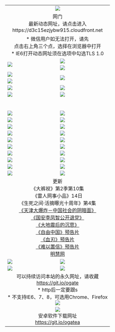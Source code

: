 ﻿<table>
  <tr></tr>
  <tr><td colspan=2 align=center><img src="https://cloud.githubusercontent.com/assets/11880933/13434984/f430fae2-e012-11e5-814f-c2df1e82b247.jpg" /></td></tr>
  <tr><td colspan=2 align=center>网门<br>最新动态网址，请点击进入
<br>https://d3c15ezjybw915.cloudfront.net
    </td>
  </tr>
  <tr>
    <td colspan=2 align=center>* 微信用户如无法打开，请先<br>点击右上角三个点，选择在浏览器中打开
    <br>* IE6打开动态网址须在选项中勾选TLS 1.0</td>
  </tr>
  <tr>
    <td rowspan=2><a href="https://d3c15ezjybw915.cloudfront.net/ogUP.aspx?name=11DKC.mp4&list=11DKC" target="_blank"><img src="https://d3c15ezjybw915.cloudfront.net/Up/11DKC1.jpg" /></a></td> 
    <td><div><a href="https://d3c15ezjybw915.cloudfront.net/ogUP.aspx?name=LRWS.mp4&list=LRWS" target="_blank"><img src="https://d3c15ezjybw915.cloudfront.net/Up/LRWS.jpg" /></a></td>
   </tr>
  <tr>
    <td><a href="https://d3c15ezjybw915.cloudfront.net/ogNiceVedio.aspx" target="_blank"><img src="https://d3c15ezjybw915.cloudfront.net/Up/11TGKDY.jpg" /></a></td>
  </tr>
  <tr>
    <td><a href="https://d3c15ezjybw915.cloudfront.net/ogUP.aspx?name=JQR.mp4&count=2" target="_blank"><img src="https://d3c15ezjybw915.cloudfront.net/Up/JQR.jpg" /></a></td>   
    <td rowspan=2><a href="https://d3c15ezjybw915.cloudfront.net/ogUP.aspx?name=JP.mp4&count=9" target="_blank"><img src="https://d3c15ezjybw915.cloudfront.net/Up/JP.jpg" /></td>
  </tr>
  <tr>
    <td><a href="https://d3c15ezjybw915.cloudfront.net/ogUP.aspx?name=WH.mp4" target="_blank"><img src="https://d3c15ezjybw915.cloudfront.net/Up/WH.jpg" /></a></td>
  </tr>
  <tr>
    <td><a href="https://d3c15ezjybw915.cloudfront.net/ogUP.aspx?name=SSZJ.mp4&list=SSZJ" target="_blank"><img src="https://d3c15ezjybw915.cloudfront.net/Up/SSZJ.jpg" /></a></td>
    <td><a href="https://d3c15ezjybw915.cloudfront.net/ogUP.aspx?name=1XQK.mp4&count=13" target="_blank"><img src="https://d3c15ezjybw915.cloudfront.net/Up/1XQK.jpg" /></a</td>
  </tr>
  <tr>
    <td><a href="https://d3c15ezjybw915.cloudfront.net/ogUP.aspx?name=ZY.mp4&count=2015:16" target="_blank"><img src="https://d3c15ezjybw915.cloudfront.net/Up/ZY.jpg" /></a</td>
    <td><a href="https://d3c15ezjybw915.cloudfront.net/ogUP.aspx?name=XTFY.mp4&count=B:2,A:24" target="_blank"><img src="https://d3c15ezjybw915.cloudfront.net/Up/XTFY.jpg" /></a></td>
  </tr>
  <!--tr>
    <td><a href="https://d3c15ezjybw915.cloudfront.net/ogUP.aspx?name=1LYF.mp4&count=2" target="_blank"><img src="https://cloud.githubusercontent.com/assets/11880933/13720279/6f16eb48-e83f-11e5-9556-90e9d1e24d09.jpg" /></a></td>
    <td><a href="https://d3c15ezjybw915.cloudfront.net/ogUP.aspx?name=1ZGC.mp4&count=6" target="_blank"><img src="https://cloud.githubusercontent.com/assets/11880933/13720281/7e0c9044-e83f-11e5-915d-d63d593fef21.jpg" /></a></td>
  </tr>
  <tr>
    <td><a href="https://d3c15ezjybw915.cloudfront.net/ogUP.aspx?name=1ZKM.mp4&count=3&current=3" target="_blank"><img src="https://cloud.githubusercontent.com/assets/11880933/13720283/858f1954-e83f-11e5-800b-94708d4ce09e.jpg" /></a></td>  
    <td><a href="https://d3c15ezjybw915.cloudfront.net/ogUP.aspx?name=1WWY.mp4&count=6&current=6" target="_blank"><img src="https://cloud.githubusercontent.com/assets/11880933/13720286/8fb0ffa6-e83f-11e5-8873-bfd1abd9ad97.jpg" /></a></td>
  </tr>
  <tr>
    <td><a href="https://d3c15ezjybw915.cloudfront.net/ogUP.aspx?name=10JGY.mp4&count=3" target="_blank"><img src="https://cloud.githubusercontent.com/assets/11880933/13720287/99e41986-e83f-11e5-9be2-70cc7ff44cf6.jpg" /></a></td>
    <td><a href="https://d3c15ezjybw915.cloudfront.net/ogUP.aspx?name=10CYS.mp4&count=2" target="_blank"><img src="https://cloud.githubusercontent.com/assets/11880933/13720292/a531a128-e83f-11e5-88ec-42f8d394e971.jpg" /></a></td>
  </tr-->
  <tr height="40">
  </tr>
  <tr>
    <td><a href="https://d3c15ezjybw915.cloudfront.net/ogUP.aspx?name=4SQQ.mp4&list=4SQQ" target="_blank"><img src="https://d3c15ezjybw915.cloudfront.net/Up/4SQQ0.jpg"/></a></td>
    <td><a href="https://d3c15ezjybw915.cloudfront.net/ogUP.aspx?name=4SHQ.mp4&list=4SHQ" target="_blank"><img src="https://d3c15ezjybw915.cloudfront.net/Up/4SHQ0.jpg"/></a></td>
  </tr>
  <tr>
    <td><a href="https://d3c15ezjybw915.cloudfront.net/ogUP.aspx?name=4SZG.mp4&list=4SZG" target="_blank"><img src="https://d3c15ezjybw915.cloudfront.net/Up/4SZG0.jpg"/></a></td>
    <td><a href="https://d3c15ezjybw915.cloudfront.net/ogUP.aspx?name=4SDJ.mp4&list=4SDJ" target="_blank"><img src="https://d3c15ezjybw915.cloudfront.net/Up/4SDJ0.jpg"/></a></td>
  </tr>
  <tr>
    <td><a href="https://d3c15ezjybw915.cloudfront.net/ogUP.aspx?name=4SGX.mp4&list=4SGX" target="_blank"><img src="https://d3c15ezjybw915.cloudfront.net/Up/4SGX0.jpg"/></a></td>
    <td><a href="https://d3c15ezjybw915.cloudfront.net/ogUP.aspx?name=4SHD.mp4&list=4SHD" target="_blank"><img src="https://d3c15ezjybw915.cloudfront.net/Up/4SHD0.jpg"/></a></td>
  </tr>
  <tr>
    <td><a href="https://d3c15ezjybw915.cloudfront.net/ogUP.aspx?name=4CTX.mp4&list=4CTX" target="_blank"><img src="https://d3c15ezjybw915.cloudfront.net/Up/4CTX0.jpg"/></a></td>
    <td><a href="https://d3c15ezjybw915.cloudfront.net/ogUP.aspx?name=4CWZ.mp4&list=4CWZ" target="_blank"><img src="https://d3c15ezjybw915.cloudfront.net/Up/4CWZ0.jpg"/></a></td>
  </tr>
  <tr>
    <td><a href="https://d3c15ezjybw915.cloudfront.net/onUP.aspx?name=https://d1qhweuvr3wm0g.cloudfront.net/" target="_blank"><img src="https://d3c15ezjybw915.cloudfront.net/Up/0DTW.jpg"/></a></td>
    <td><a href="https://d3c15ezjybw915.cloudfront.net/onUP.aspx?name=https://d240ns8up8earz.cloudfront.net/acenter/" target="_blank"><img src="https://d3c15ezjybw915.cloudfront.net/Up/0TDW.jpg" /></a></td>
  </tr>
  <tr>
    <td><a href="https://d3c15ezjybw915.cloudfront.net/onUP.aspx?name=https://d4508d6vomz2p.cloudfront.net/gb/nsc413.htm" target="_blank"><img src="https://d3c15ezjybw915.cloudfront.net/Up/0DJY.jpg" /></a></td>
    <td><a href="https://d3c15ezjybw915.cloudfront.net/onUP.aspx?name=https://d3bxwq7vzudb5l.cloudfront.net/xtr/gb/prog204.html" target="_blank"><img src="https://d3c15ezjybw915.cloudfront.net/Up/0XTR.jpg" /></a></td>
  </tr>
  <tr>
    <td><a href="https://d3c15ezjybw915.cloudfront.net/onUP.aspx?name=https://d3aj00iefsmfgc.cloudfront.net/" target="_blank"><img src="https://d3c15ezjybw915.cloudfront.net/Up/0MHW.jpg" /></a></td>
    <td><a href="https://d3c15ezjybw915.cloudfront.net/onUP.aspx?name=https://d1sbg9daat0zu5.cloudfront.net/" target="_blank"><img src="https://d3c15ezjybw915.cloudfront.net/Up/0ZJW.jpg" /></a></td>
  </tr>
  <tr>
    <td><a href="https://d3c15ezjybw915.cloudfront.net/ogUP.aspx?name=0FG.zip" target="_blank"><img src="https://d3c15ezjybw915.cloudfront.net/Up/0FG.jpg" /></a></td>
    <td><a href="https://d3c15ezjybw915.cloudfront.net/ogUP.aspx?name=0FGA.apk" target="_blank"><img src="https://d3c15ezjybw915.cloudfront.net/Up/0FGA.jpg" /></a></td>
  </tr>
  <tr>
    <td><a href="https://d3c15ezjybw915.cloudfront.net/ogUP.aspx?name=0U.zip" target="_blank"><img src="https://d3c15ezjybw915.cloudfront.net/Up/0U.jpg" /></a></td>
    <td><a href="https://d3c15ezjybw915.cloudfront.net/ogUP.aspx?name=0UA.apk" target="_blank"><img src="https://d3c15ezjybw915.cloudfront.net/Up/0UA.jpg" /></a></td>
  </tr>
  <tr>
    <td><a href="https://d3c15ezjybw915.cloudfront.net/ogUP.aspx?name=0iPPOTV.zip" target="_blank"><img src="https://d3c15ezjybw915.cloudfront.net/Up/0iPPOTV.jpg" /></a></td>
    <td><a href="https://d3c15ezjybw915.cloudfront.net/ogUP.aspx?name=0iNTD.apk" target="_blank"><img src="https://d3c15ezjybw915.cloudfront.net/Up/0iNTD.jpg" /></a></td>
  </tr>
  <tr>
    <td colspan=2 align=center>更新<br>
      《大裤衩》第2季第10集<br>
      《雷人网事小品》14日<br>
      《生死之间·活摘曝光十周年》第4集</a><br>
      <a href="https://d3c15ezjybw915.cloudfront.net/ogUP.aspx?name=4TJDBZ.mp4" target="_blank">《天津大爆炸－中国社会的阴暗面》</a><br>
      <a href="https://d3c15ezjybw915.cloudfront.net/ogUP.aspx?name=4LFZ.mp4" target="_blank">《国安李凤智公开退党》</a><br>
      <a href="https://d3c15ezjybw915.cloudfront.net/ogUP.aspx?name=4DDZHDCS.mp4" target="_blank">《大地震后的沉思》</a><br>
      <a href="https://d3c15ezjybw915.cloudfront.net/ogUP.aspx?name=11ZYZG0.mp4" target="_blank">《自由中国》预告片</a><br>
      <a href="https://d3c15ezjybw915.cloudfront.net/ogUP.aspx?name=11XR.mp4" target="_blank">《血刃》预告片</a><br>
      <a href="https://d3c15ezjybw915.cloudfront.net/ogUP.aspx?name=11NYZX.mp4&count=2" target="_blank">《难以置信》预告片</a><br>
      <a href="https://d3c15ezjybw915.cloudfront.net/onUP.aspx?name=https://www.minghui.org/" target="_blank">明慧网</a></td>
    </td>
  </tr>
  <tr>
    <td><a href="https://d3c15ezjybw915.cloudfront.net/ogNice.aspx" target="_blank"><img src="https://cloud.githubusercontent.com/assets/11880933/13720378/f84bb392-e841-11e5-8739-815049dd6ff8.jpg" /></a></td>
    <td><a href="https://d3c15ezjybw915.cloudfront.net/onCO.aspx?ob=600%E4%BA%8B%E7%89%A9&op=%E5%A2%9E%E5%88%A0%E6%94%B9&args=WH1~%23%E7%B1%BB%E5%9E%8B6%E6%96%B0%E9%97%BB%7c%23%E7%B1%BB%E5%9E%8B6%E8%AF%84%E8%AE%BA&mode=" target="_blank"><img src="https://cloud.githubusercontent.com/assets/11880933/13720380/04d76a16-e842-11e5-8833-e627daa88802.jpg" /></a></td> 
  </tr>
  <tr>
    <td><a href="https://d3c15ezjybw915.cloudfront.net/ogDY.aspx" target="_blank"><img src="https://cloud.githubusercontent.com/assets/11880933/13720384/11817090-e842-11e5-9571-7dc2f1af9f42.jpg" /></a></td>
    <td><a href="https://d3c15ezjybw915.cloudfront.net/ogST.aspx" target="_blank"><img src="https://cloud.githubusercontent.com/assets/11880933/13720385/1467ea3c-e842-11e5-86df-c96c9a556aaf.jpg" /></a></td> 
  </tr>
  <!--tr>
    <td colspan=2 align=center>
      <微信可扫描以下临时二维码<br/>https://bit.ly/1mBQHW8<br/><a href="https://d3c15ezjybw915.cloudfront.net/Up/0WMGDL3.png" target="_blank"><img src="https://d3c15ezjybw915.cloudfront.net/Up/0WMGD3.png"/></a>
  </tr-->
  <tr>
    <td colspan=2 align=center>可以持续访问本站的永久网址，请收藏<br/><a href="https://git.io/ogate" target="_blank">https://git.io/ogate</a><br/>* http后一定要跟s<br/>* 不支持IE6、7、8，可选用Chrome、Firefox<br/><a href="https://d3c15ezjybw915.cloudfront.net/Up/0WMGDL2.png" target="_blank"><img src="https://d3c15ezjybw915.cloudfront.net/Up/0WMGD2.png"/></a></td>
  </tr>
  <tr>
    <td colspan=2 align=center><a href="https://d3c15ezjybw915.cloudfront.net/ogUP.aspx?name=0oGate.apk" target="_blank"><img src="https://cloud.githubusercontent.com/assets/11880933/13720399/75e143ee-e842-11e5-9f0a-1421f423c80f.jpg" /></a><br>安卓软件下载网址<br><a href="https://git.io/ogatea">https://git.io/ogatea</a></td>
  </tr>
  <!--tr>
    <td colspan=2 align=center>可能失效的动态网址
    </td>
  </tr-->
</table>

